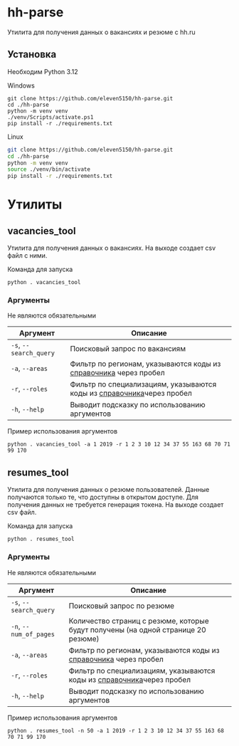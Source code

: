 # hh-parse

Утилита для получения данных о вакансиях и резюме с hh.ru

## Установка

Необходим Python 3.12

Windows

```shell
git clone https://github.com/eleven5150/hh-parse.git
cd ./hh-parse
python -m venv venv
./venv/Scripts/activate.ps1
pip install -r ./requirements.txt
```

Linux

```bash
git clone https://github.com/eleven5150/hh-parse.git
cd ./hh-parse
python -m venv venv
source ./venv/bin/activate
pip install -r ./requirements.txt
```

# Утилиты

## vacancies_tool

Утилита для получения данных о вакансиях. На выходе создает csv файл с ними.

Команда для запуска

```shell
python . vacancies_tool
```

### Аргументы

Не являются обязательными

| Аргумент               | Описание                                                                                                                                              |
|------------------------|-------------------------------------------------------------------------------------------------------------------------------------------------------|
| `-s`, `--search_query` | Поисковый запрос по вакансиям                                                                                                                         |
| `-a`, `--areas`        | Фильтр по регионам, указываются коды из [справочника](https://api.hh.ru/openapi/redoc#tag/Obshie-spravochniki/operation/get-countries) через пробел   |
| `-r`, `--roles`        | Фильтр по специализациям, указываются коды из [справочника](https://api.hh.ru/openapi/redoc#tag/Obshie-spravochniki/operation/get-skills)через пробел |
| `-h`, `--help`         | Выводит подсказку по использованию аргументов                                                                                                         |

Пример использования аргументов

```shell
python . vacancies_tool -a 1 2019 -r 1 2 3 10 12 34 37 55 163 68 70 71 99 170
```

## resumes_tool

Утилита для получения данных о резюме пользователей. Данные получаются только те, что доступны в открытом доступе. Для
получения данных не требуется генерация токена. На выходе создает csv файл.

Команда для запуска

```shell
python . resumes_tool
```

### Аргументы

Не являются обязательными

| Аргумент               | Описание                                                                                                                                              |
|------------------------|-------------------------------------------------------------------------------------------------------------------------------------------------------|
| `-s`, `--search_query` | Поисковый запрос по резюме                                                                                                                            |
| `-n`, `--num_of_pages` | Количество страниц с резюме, которые будут получены (на одной странице 20 резюме)                                                                     |
| `-a`, `--areas`        | Фильтр по регионам, указываются коды из [справочника](https://api.hh.ru/openapi/redoc#tag/Obshie-spravochniki/operation/get-countries) через пробел   |
| `-r`, `--roles`        | Фильтр по специализациям, указываются коды из [справочника](https://api.hh.ru/openapi/redoc#tag/Obshie-spravochniki/operation/get-skills)через пробел |
| `-h`, `--help`         | Выводит подсказку по использованию аргументов                                                                                                         |

Пример использования аргументов

```shell
python . resumes_tool -n 50 -a 1 2019 -r 1 2 3 10 12 34 37 55 163 68 70 71 99 170
```
